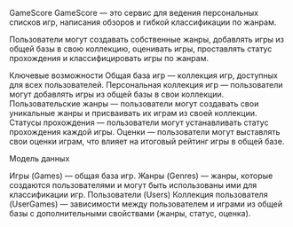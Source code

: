 GameScore
GameScore — это сервис для ведения персональных списков игр, написания обзоров и гибкой классификации по жанрам.

Пользователи могут создавать собственные жанры, добавлять игры из общей базы в свою коллекцию, оценивать игры, проставлять статус прохождения и классифицировать игры по жанрам.

Ключевые возможности
Общая база игр — коллекция игр, доступных для всех пользователей.
Персональная коллекция игр — пользователи могут добавлять игры из общей базы в свои коллекции.
Пользовательские жанры — пользователи могут создавать свои уникальные жанры и присваивать их играм из своей коллекции.
Статусы прохождения — пользователи могут устанавливать статус прохождения каждой игры.
Оценки — пользователи могут выставлять свои оценки играм, что влияет на итоговый рейтинг игры в общей базе.

Модель данных

Игры (Games) — общая база игр.
Жанры (Genres) — жанры, которые создаются пользователями и могут быть использованы ими для классификации игр.
Пользователи (Users)
Коллекция пользователя (UserGames) — зависимости между пользователем и играми из общей базы с дополнительными свойствами (жанры, статус, оценка).
